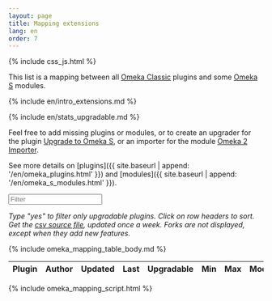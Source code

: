```yaml
---
layout: page
title: Mapping extensions
lang: en
order: 7
---
```


{% include css_js.html %}

This list is a mapping between all [Omeka Classic](https://omeka.org/classic) plugins and some [Omeka S](https://omeka.org/s) modules.

{% include en/intro_extensions.md %}

{% include en/stats_upgradable.md %}

Feel free to add missing plugins or modules, or to create an upgrader for the plugin [Upgrade to Omeka S](https://github.com/Daniel-KM/Omeka-plugin-UpgradeToOmekaS), or an importer for the module [Omeka 2 Importer](https://github.com/omeka-s-modules/Omeka2Importer).

See more details on [plugins]({{ site.baseurl | append: '/en/omeka_plugins.html' }}) and [modules]({{ site.baseurl | append: '/en/omeka_s_modules.html' }}).

<div class="container-fluid">
<div id="entry-list">
    <div class="row" style="margin-bottom:10px;">
        <input type="text" class="search form-control" placeholder="Filter" />
    </div>
    <p><em>
    Type "yes" to filter only upgradable plugins. Click on row headers to sort. Get the <a href="https://github.com/Daniel-KM/UpgradeToOmekaS/blob/master/_data/omeka_plugins.csv">csv source file</a>, updated once a week. Forks are not displayed, except when they add new features.
    </em></p>
    <div class="row">
        <table class="table table-striped">
            <thead>
                <tr>
                    <th><span class="sort" data-sort="addon-plugin-link">Plugin</span></th>
                    <th><span class="sort" data-sort="addon-account">Author</span></th>
                    <th><span class="sort" data-sort="addon-updated">Updated</span></th>
                    <th><span class="sort" data-sort="addon-version">Last</span></th>
                    <th><span class="sort" data-sort="addon-upgradable">Upgradable</span></th>
                    <th><span class="sort" data-sort="addon-minimum">Min</span></th>
                    <th><span class="sort" data-sort="addon-maximum">Max</span></th>
                    <th><span class="sort" data-sort="addon-module-link">Module</span></th>
                    <th><span class="sort" data-sort="addon-note">Note</span></th>
                </tr>
            </thead>
            {% include omeka_mapping_table_body.md %}
        </table>
    </div>
</div>
</div>

{% include omeka_mapping_script.html %}
